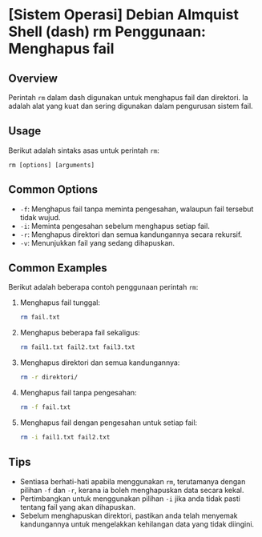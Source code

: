# [Sistem Operasi] Debian Almquist Shell (dash) rm Penggunaan: Menghapus fail

## Overview
Perintah `rm` dalam dash digunakan untuk menghapus fail dan direktori. Ia adalah alat yang kuat dan sering digunakan dalam pengurusan sistem fail.

## Usage
Berikut adalah sintaks asas untuk perintah `rm`:

```
rm [options] [arguments]
```

## Common Options
- `-f`: Menghapus fail tanpa meminta pengesahan, walaupun fail tersebut tidak wujud.
- `-i`: Meminta pengesahan sebelum menghapus setiap fail.
- `-r`: Menghapus direktori dan semua kandungannya secara rekursif.
- `-v`: Menunjukkan fail yang sedang dihapuskan.

## Common Examples
Berikut adalah beberapa contoh penggunaan perintah `rm`:

1. Menghapus fail tunggal:
   ```bash
   rm fail.txt
   ```

2. Menghapus beberapa fail sekaligus:
   ```bash
   rm fail1.txt fail2.txt fail3.txt
   ```

3. Menghapus direktori dan semua kandungannya:
   ```bash
   rm -r direktori/
   ```

4. Menghapus fail tanpa pengesahan:
   ```bash
   rm -f fail.txt
   ```

5. Menghapus fail dengan pengesahan untuk setiap fail:
   ```bash
   rm -i fail1.txt fail2.txt
   ```

## Tips
- Sentiasa berhati-hati apabila menggunakan `rm`, terutamanya dengan pilihan `-f` dan `-r`, kerana ia boleh menghapuskan data secara kekal.
- Pertimbangkan untuk menggunakan pilihan `-i` jika anda tidak pasti tentang fail yang akan dihapuskan.
- Sebelum menghapuskan direktori, pastikan anda telah menyemak kandungannya untuk mengelakkan kehilangan data yang tidak diingini.